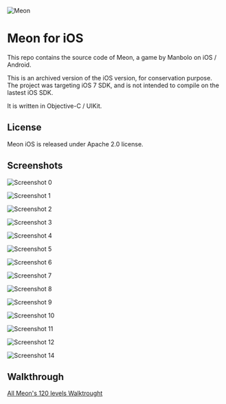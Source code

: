 ![Meon](docs/header_meon.png)

# Meon for iOS

This repo contains the source code of Meon, a game by Manbolo on iOS / Android.

This is an archived version of the iOS version, for conservation purpose. The project was targeting iOS 7 SDK, and is 
not intended to compile on the lastest iOS SDK.

It is written in Objective-C / UIKit.

## License

Meon iOS is released under Apache 2.0 license.

## Screenshots

![Screenshot 0](docs/Screenshot0.png)

![Screenshot 1](docs/Screenshot1.png)

![Screenshot 2](docs/Screenshot2.png)

![Screenshot 3](docs/Screenshot3.png)

![Screenshot 4](docs/Screenshot4.png)

![Screenshot 5](docs/Screenshot5.png)

![Screenshot 6](docs/Screenshot6.png)

![Screenshot 7](docs/Screenshot7.png)

![Screenshot 8](docs/Screenshot8.png)

![Screenshot 9](docs/Screenshot9.png)

![Screenshot 10](docs/Screenshot10.png)

![Screenshot 11](docs/Screenshot11.png)

![Screenshot 12](docs/Screenshot12.png)

![Screenshot 14](docs/Screenshot14.png)

## Walkthrough

[All Meon's 120 levels Walktrought](docs/walkthrough.md)